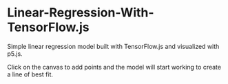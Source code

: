 # Linear-Regression-With-TensorFlow.js
Simple linear regression model built with TensorFlow.js and visualized with p5.js. 

Click on the canvas to add points and the model will start working to create a line of best fit.
